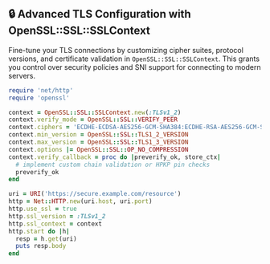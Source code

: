 ## 🔒 Advanced TLS Configuration with OpenSSL::SSL::SSLContext

Fine-tune your TLS connections by customizing cipher suites, protocol versions, and certificate validation in `OpenSSL::SSL::SSLContext`. This grants you control over security policies and SNI support for connecting to modern servers.

```ruby
require 'net/http'
require 'openssl'

context = OpenSSL::SSL::SSLContext.new(:TLSv1_2)
context.verify_mode = OpenSSL::SSL::VERIFY_PEER
context.ciphers = 'ECDHE-ECDSA-AES256-GCM-SHA384:ECDHE-RSA-AES256-GCM-SHA384'
context.min_version = OpenSSL::SSL::TLS1_2_VERSION
context.max_version = OpenSSL::SSL::TLS1_3_VERSION
context.options |= OpenSSL::SSL::OP_NO_COMPRESSION
context.verify_callback = proc do |preverify_ok, store_ctx|
  # implement custom chain validation or HPKP pin checks
  preverify_ok
end

uri = URI('https://secure.example.com/resource')
http = Net::HTTP.new(uri.host, uri.port)
http.use_ssl = true
http.ssl_version = :TLSv1_2
http.ssl_context = context
http.start do |h|
  resp = h.get(uri)
  puts resp.body
end
```